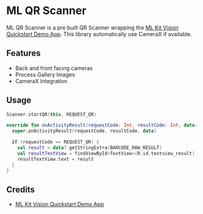 # ML QR Scanner
ML QR Scanner is a pre built QR Scanner wrapping the [ML Kit Vision Quickstart Demo App](https://github.com/googlesamples/mlkit/tree/master/android/vision-quickstart). This library automatically use CameraX if available.

## Features
- Back and front facing cameras
- Process Gallery Images
- CameraX Integration

## Usage
```kotlin
Scanner.startQR(this, REQUEST_QR)

override fun onActivityResult(requestCode: Int, resultCode: Int, data: Intent?) {
  super.onActivityResult(requestCode, resultCode, data)

  if (requestCode == REQUEST_QR) {
    val result = data?.getStringExtra(BARCODE_RAW_RESULT)
    val resultTextView = findViewById<TextView>(R.id.textview_result)
    resultTextView.text = result
  }
}
```

## Credits
- [ML Kit Vision Quickstart Demo App](https://github.com/googlesamples/mlkit/tree/master/android/vision-quickstart)

